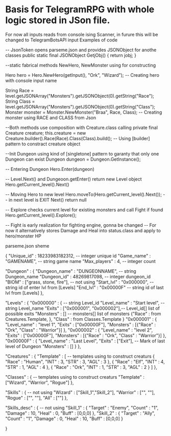 # Basis for TelegramRPG with whole logic stored in JSon file.
For now all inputs reads from console ising Scanner, in furure this will be changed to TelegramBotsAPI input
Examples of code

-- JsonToken opens parseme.json and provides JSONObject for anothe classes
public static final JSONObject GetjObj() { return jobj; }

--static fabrical methods NewHero, NewMonster using for constructing

Hero hero = Hero.NewHero(getInput(), "Ork", "Wizard");  -- Creating hero with console input name

String Race  = level.getJSONArray("Monsters").getJSONObject(0).getString("Race");
String Class = level.getJSONArray("Monsters").getJSONObject(0).getString("Class");
Monster monster = Monster.NewMonster("Braa", Race, Class); -- Creating monster using RACE and CLASS from Json

--Both methods use composition with Creature.class calling 
private final Creature creature;
this.creature = new Creature.builder().Race(Race).Class(Class).build();  -- Using [builder] pattern to constract creature object

--Init Dungeon using kind of [singletone] pattern to garanty that only one Dungeon can exist 
Dungeon dungeon = Dungeon.GetInstance();

-- Entering Dungeon
Hero.Enter(dungeon)

-- Level.Next() and Dungeoon.getEnter() return new Level object
Hero.getCurrent_level().Next()

-- Moving Hero to new level
Hero.moveTo(Hero.getCurrent_level().Next());
-- in next level is EXIT Next() return null

-- Explore checks current level for existing monsters and call Fight if found
Hero.getCurrent_level().Explore();

-- Fight is early realization for fighting engine, gonna be changed
-- For now it alternatively stores Damage and Heal into status.class and apply to hero/monster HP


parseme.json sheme

{
  "Unique_id"      : 18233983182312,          -- integer unique id
  "Game_name"      : "GAMENAME",              -- string game name
  "Max_players"    : 4,                       -- integer count

  "Dungeon" :
  {
    "Dungeon_name" : "DUNGEONNAME",           -- string Dungeon_name
    "Dungeon_id"   : 48269817098,             -- integer dungeon_id
    "BIOM"         : ["grass, stone, fire"],  -- not using
    "Start_lvl"    : "0x000000",              -- string id of enter lvl from [Levels]
    "End_lvl"      : "0x00000F"               -- string id of last lvl from [Levels]
  },
  
  "Levels"  : {
    "0x000000" : {                            -- string Level_id
      "Level_name" : "Start level",           -- string Level_name
      "Exits"      : ["0x000001", "0x000002"],-- Level_id[] list of possible exits 
      "Monsters"   : []                       -- monsters[] list of monsters {"Race"  : from Creatures.Template, 
    },                                                                        "Class" : from Classes.Template } 
    "0x000001" : {
      "Level_name" : "level 1",
      "Exits"      : ["0x00000F"],
      "Monsters"   : [{"Race" :  "Ork", "Class" : "Warrior"}]
    },
    "0x000002" : {
      "Level_name" : "level 2",
      "Exits"      : ["0x00000F"],
      "Monsters"   : [{"Race" :  "Ork", "Class" : "Warrior"}]
    },
    "0x00000F" : {
      "Level_name" : "Last Level",
      "Exits"      : ["Exit"],                -- Mark of last level of Dungeon
      "Monsters"   : []
    }
    },
    
   "Creatures" : {
      "Template" : [                          -- templates using to construct creaturs 
        { "Race"  : "Human",
          "INT"   : 3,
          "STR"   : 3,
          "AGL"   : 3
        },
        { "Race"  : "Elf",
          "INT"   : 4,
          "STR"   : 1,
          "AGL"   : 4
        },
        { "Race"  : "Ork",
          "INT"   : 1,
          "STR"   : 3,
          "AGL"   : 2
        }
      ]
    },

  "Classes" : {                                 -- templates using to construct creaturs 
    "Template" : ["Wizard", "Warrior", "Rogue"]
  },
  
  "Skills" : {                                  -- not using
    "Wizard"  : ["Skill_1","Skill_2"],
    "Warrior" : ["", ""],
    "Rogue"   : ["", ""],
    "All"     : [""]
  },

  "Skills_desc" : {                             -- not using
    "Skill_1" : {
      "Target" : "Enemy",
      "Count"  : "1",
      "Damage" : 10,
      "Heal"   : 0,
      "Buff"   : [0,0,0]
    },
    "Skill_2" : {
      "Target" : "Ally",
      "Count"  : "1",
      "Damage" : 0,
      "Heal"   : 10,
      "Buff"   : [0,0,0]
    }
  
  
}
